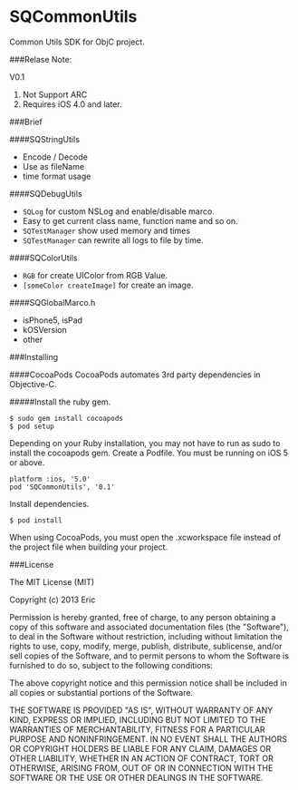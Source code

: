 SQCommonUtils
=============

Common Utils SDK for ObjC project.

###Relase Note:

V0.1

1.	Not Support ARC
2.	Requires iOS 4.0 and later.

###Brief

####SQStringUtils
*	Encode / Decode
*	Use as fileName
*	time format usage

####SQDebugUtils
*	`SQLog` for custom NSLog and enable/disable marco.
*	Easy to get current class name, function name and so on.
*	`SQTestManager` show used memory and times
*	`SQTestManager` can rewrite all logs to file by time.

####SQColorUtils

*	`RGB` for create UIColor from RGB Value.
*	`[someColor createImage]` for create an image.

####SQGlobalMarco.h
*	isPhone5, isPad
*	kOSVersion
*	other

###Installing

####CocoaPods
CocoaPods automates 3rd party dependencies in Objective-C.

#####Install the ruby gem.

```
$ sudo gem install cocoapods
$ pod setup
```

Depending on your Ruby installation, you may not have to run as sudo to install the cocoapods gem. Create a Podfile. You must be running on iOS 5 or above.

```
platform :ios, '5.0'
pod 'SQCommonUtils', '0.1'
```

Install dependencies.

```
$ pod install
```

When using CocoaPods, you must open the .xcworkspace file instead of the project file when building your project.

###License

The MIT License (MIT)

Copyright (c) 2013 Eric

Permission is hereby granted, free of charge, to any person obtaining a copy of
this software and associated documentation files (the "Software"), to deal in
the Software without restriction, including without limitation the rights to
use, copy, modify, merge, publish, distribute, sublicense, and/or sell copies of
the Software, and to permit persons to whom the Software is furnished to do so,
subject to the following conditions:

The above copyright notice and this permission notice shall be included in all
copies or substantial portions of the Software.

THE SOFTWARE IS PROVIDED "AS IS", WITHOUT WARRANTY OF ANY KIND, EXPRESS OR
IMPLIED, INCLUDING BUT NOT LIMITED TO THE WARRANTIES OF MERCHANTABILITY, FITNESS
FOR A PARTICULAR PURPOSE AND NONINFRINGEMENT. IN NO EVENT SHALL THE AUTHORS OR
COPYRIGHT HOLDERS BE LIABLE FOR ANY CLAIM, DAMAGES OR OTHER LIABILITY, WHETHER
IN AN ACTION OF CONTRACT, TORT OR OTHERWISE, ARISING FROM, OUT OF OR IN
CONNECTION WITH THE SOFTWARE OR THE USE OR OTHER DEALINGS IN THE SOFTWARE.